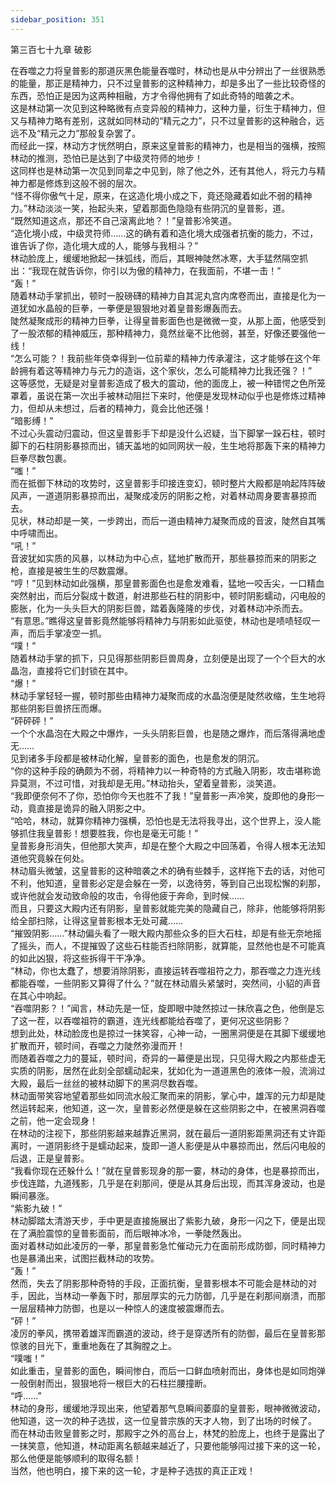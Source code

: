 ```yaml
---
sidebar_position: 351
---
```

 第三百七十九章 破影


在吞噬之力将皇普影的那道灰黑色能量吞噬时，林动也是从中分辨出了一丝很熟悉的能量，那正是精神力，只不过皇普影的这种精神力，却是多出了一些比较奇怪的东西，恐怕正是因为这两种相融，方才令得他拥有了如此奇特的暗袭之术。  
这是林动第一次见到这种略微有点变异般的精神力，这种力量，衍生于精神力，但又与精神力略有差别，这就如同林动的“精元之力”，只不过皇普影的这种融合，远远不及“精元之力”那般复杂罢了。  
而经此一探，林动方才恍然明白，原来这皇普影的精神力，也是相当的强横，按照林动的推测，恐怕已是达到了中级灵符师的地步！  
这同样也是林动第一次见到同辈之中见到，除了他之外，还有其他人，将元力与精神力都是修炼到这般不弱的层次。  
“怪不得你傲气十足，原来，在这造化境小成之下，竟还隐藏着如此不弱的精神力。”林动淡淡一笑，抬起头来，望着那面色隐隐有些阴沉的皇普影，道。  
“既然知道这点，那还不自己滚离此地？！”皇普影冷笑道。  
“造化境小成，中级灵符师……这的确有着和造化境大成强者抗衡的能力，不过，谁告诉了你，造化境大成的人，能够与我相斗？”  
林动脸庞上，缓缓地掀起一抹弧线，而后，其眼神陡然冰寒，大手猛然隔空抓出：“我现在就告诉你，你引以为傲的精神力，在我面前，不堪一击！”  
“轰！”  
随着林动手掌抓出，顿时一股磅礴的精神力自其泥丸宫内席卷而出，直接是化为一道犹如水晶般的巨拳，一拳便是狠狠地对着皇普影爆轰而去。  
陡然凝聚成形的精神力巨拳，让得皇普影面色也是微微一变，从那上面，他感受到了一股浓郁的精神威压，那种精神力，竟然丝毫不比他弱，甚至，好像还要强他一线！  
“怎么可能？！我前些年侥幸得到一位前辈的精神力传承灌注，这才能够在这个年龄拥有着这等精神力与元力的造诣，这个家伙，怎么可能精神力比我还强？！”  
这等感觉，无疑是对皇普影造成了极大的震动，他的面庞上，被一种错愕之色所笼罩着，虽说在第一次出手被林动阻拦下来时，他便是发现林动似乎也是修炼过精神力，但却从未想过，后者的精神力，竟会比他还强！  
“暗影缚！”  
不过心头震动归震动，但这皇普影手下却是没什么迟疑，当下脚掌一跺石柱，顿时脚下的石柱阴影暴掠而出，铺天盖地的如同网状一般，生生地将那轰下来的精神力巨拳尽数包裹。  
“嗤！”  
而在抵御下林动的攻势时，这皇普影手印接连变幻，顿时整片大殿都是响起阵阵破风声，一道道阴影暴掠而出，凝聚成凌厉的阴影之枪，对着林动周身要害暴掠而去。  
见状，林动却是一笑，一步跨出，而后一道由精神力凝聚而成的音波，陡然自其嘴中呼啸而出。  
“吼！”  
音波犹如实质的风暴，以林动为中心点，猛地扩散而开，那些暴掠而来的阴影之枪，直接是被生生的尽数震爆。  
“哼！”见到林动如此强横，那皇普影面色也是愈发难看，猛地一咬舌尖，一口精血突然射出，而后分裂成十数道，射进那些石柱的阴影中，顿时阴影蠕动，闪电般的膨胀，化为一头头巨大的阴影巨兽，踏着轰隆隆的步伐，对着林动冲杀而去。  
“有意思。”瞧得这皇普影竟然能够将精神力与阴影如此驱使，林动也是啧啧轻叹一声，而后手掌凌空一抓。  
“噗！”  
随着林动手掌的抓下，只见得那些阴影巨兽周身，立刻便是出现了一个个巨大的水晶泡，直接将它们封锁在其中。  
“爆！”  
林动手掌轻轻一握，顿时那些由精神力凝聚而成的水晶泡便是陡然收缩，生生地将那些阴影巨兽挤压而爆。  
“砰砰砰！”  
一个个水晶泡在大殿之中爆炸，一头头阴影巨兽，也是随之爆炸，而后落得满地虚无……  
见到诸多手段都是被林动化解，皇普影的面色，也是愈发的阴沉。  
“你的这种手段的确颇为不弱，将精神力以一种奇特的方式融入阴影，攻击堪称诡异莫测，不过可惜，对我却是无用。”林动抬头，望着皇普影，淡笑道。  
“我即便奈何不了你，恐怕你今天也胜不了我！”皇普影一声冷笑，旋即他的身形一动，竟直接是诡异的融入阴影之中。  
“哈哈，林动，就算你精神力强横，恐怕也是无法将我寻出，这个世界上，没人能够抓住我皇普影！想要胜我，你也是毫无可能！”  
皇普影身形消失，但他那大笑声，却是在整个大殿之中回荡着，令得人根本无法知道他究竟躲在何处。  
林动眉头微皱，这皇普影的这种暗袭之术的确有些棘手，这样拖下去的话，对他可不利，他知道，皇普影必定是会躲在一旁，以逸待劳，等到自己出现松懈的刹那，或许他就会发动致命般的攻击，令得他疲于奔命，到时候……  
而且，只要这大殿内还有阴影，皇普影就能完美的隐藏自己，除非，他能够将阴影给全部扫除，让得这皇普影根本无处可藏……  
“摧毁阴影……”林动偏头看了一眼大殿内那些众多的巨大石柱，却是有些无奈地摇了摇头，而人，不提摧毁了这些石柱能否扫除阴影，就算能，显然他也是不可能真的如此凶狠，将这些拆得干干净净。  
“林动，你也太蠢了，想要消除阴影，直接运转吞噬祖符之力，那吞噬之力连光线都能吞噬，一些阴影又算得了什么？”就在林动眉头紧皱时，突然间，小貂的声音在其心中响起。  
“吞噬阴影？！”闻言，林动先是一怔，旋即眼中陡然掠过一抹欣喜之色，他倒是忘了这一茬，以吞噬祖符的霸道，连光线都能给吞噬了，更何况这些阴影？  
想到此处，林动脸庞也是掠过一抹笑容，心神一动，一圈黑洞便是在其脚下缓缓地扩散而开，顿时间，吞噬之力陡然弥漫而开！  
而随着吞噬之力的蔓延，顿时间，奇异的一幕便是出现，只见得大殿之内那些虚无实质的阴影，居然在此刻全部蠕动起来，犹如化为一道道黑色的液体一般，流淌过大殿，最后一丝丝的被林动脚下的黑洞尽数吞噬。  
林动面带笑容地望着那些如同流水般汇聚而来的阴影，掌心中，雄浑的元力却是陡然运转起来，他知道，这一次，皇普影必然便是躲在这些阴影之中，在被黑洞吞噬之前，他一定会现身！  
在林动的注视下，那些阴影越来越靠近黑洞，就在最后一道阴影距黑洞还有丈许距离时，一道阴影终于是蠕动起来，旋即一道人影便是从中暴掠而出，然后闪电般的后退，正是皇普影。  
“我看你现在还躲什么！”就在皇普影现身的那一霎，林动的身体，也是暴掠而出，步伐连踏，九道残影，几乎是在刹那间，便是从其身后出现，而其浑身波动，也是瞬间暴涨。  
“紫影九破！”  
林动脚踏太清游天步，手中更是直接施展出了紫影九破，身形一闪之下，便是出现在了满脸震惊的皇普影面前，而后眼神冰冷，一拳陡然轰出。  
面对着林动如此凌厉的一拳，那皇普影急忙催动元力在面前形成防御，同时精神力也是暴涌出来，试图拦截林动的攻势。  
“轰！”  
然而，失去了阴影那种奇特的手段，正面抗衡，皇普影根本不可能会是林动的对手，因此，当林动一拳轰下时，那层厚实的元力防御，几乎是在刹那间崩溃，而那一层层精神力防御，也是以一种惊人的速度被震爆而去。  
“砰！”  
凌厉的拳风，携带着雄浑而霸道的波动，终于是穿透所有的防御，最后在皇普影那惊骇的目光下，重重地轰在了其胸膛之上。  
“噗嗤！”  
如此重击，皇普影的面色，瞬间惨白，而后一口鲜血喷射而出，身体也是如同炮弹一般倒射而出，狠狠地将一根巨大的石柱拦腰撞断。  
“呼……”  
林动的身形，缓缓地浮现出来，他望着那气息瞬间萎靡的皇普影，眼神微微波动，他知道，这一次的种子选拔，这一位皇普宗族的天才人物，到了出场的时候了。  
而在林动击败皇普影之时，那殿宇之外的高台上，林梵的脸庞上，也终于是露出了一抹笑意，他知道，林动距离名额越来越近了，只要他能够闯过接下来的这一轮，那么他便是能够顺利的取得名额！  
当然，他也明白，接下来的这一轮，才是种子选拔的真正正戏！  
  
  
